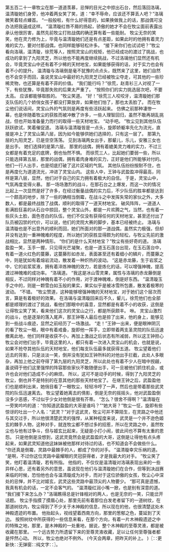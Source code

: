 第五百二十一章牧尘在那一道道羡慕，忌惮的目光之中掠出石台，然后落回洛璃，温清璇她们身旁，他冲着两女笑了笑，道：“幸不辱命，应该还不算丢人吧？”洛璃微笑着轻点螓首。
“一般般啦，有什么好得意的，如果换做我上的话，那战偶可没办法把我逼成这样。
”温清璇红唇不屑的扬起，骄傲的她才不会在牧尘面前表露出承认他很厉害，虽然先前牧尘打败战偶的确还算有着一些能耐。
牧尘无奈的笑笑，他在灵力修为上，毕竟与温清璇她们还是有点差距，如果此时的他拥有着灵力难的实力，要对付那战偶，也同样能够轻松许多。
“接下来你们也试试吧？”牧尘看向洛璃，温清璇，徐荒等人，按照灵宝山的规矩，他已经成功的渡过了挑战，也成功的拿到了九阳灵芝，所以他也不能再度继续挑战，不过洛璃他们显然还有机会，毕竟灵宝山中还有着不少稀的天材地宝，如果能够获得的话，对于实力也会有着不小的提升。
温清璇与洛璃倒是毫不犹豫的点点头，既然来了这里，她们自然也不会空手而回，虽说灵宝山中最好的九阳灵芝已经被牧尘夺走，可其他的一些珍稀灵物，也还算是有着不菲的价值。
“我们能行吗？”徐荒，赵青衫三人对视了一下，有些犹豫，毕竟那失败的后果太严重了。
“按照你们的实力挑选层次吧，不要太高。
应该都能够取胜的。
”牧尘笑道。
“好！”徐荒三人咬咬牙，温清璇她们那支队伍的几个娇俏女孩子都没打算放弃，如果他们怕了，那也太丢脸了。
而在牧尘他们说话间，灵宝山外的气氛则是再度有些活跃起来。
仿佛之前那种凄惨一幕，也是伴随着牧尘的获胜而被冲散了许多，一些人理智回归，虽然不敢再胡乱挑战，但也开始准备量力而行的取得一些天材地宝。
“动手吧。
”牧尘见到其他队伍跃跃欲试，笑着催促道。
洛璃与温清璇皆是一点头，旋即娇躯率先化为流光，直接是冲上了灵宝山第八层，因为如今能够供她们选择的，只有这一层了。
那第九层的九阳灵芝，已是空空荡荡。
见到洛璃两女出手，那颦儿，乐儿，安雅三女也是出手。
她们选择的是第六层。
那里的战偶，拥有着媲美灵力难的实力，不过三女都是有着充足的底牌，倒也怡然不惧。
而徐荒三人，比起她们要弱一些，所以只能选择第五层，那里的战偶，拥有着肉身难的实力，正好是他们所能够对付的。
他们一行人出手，也是彻底打破了这片区域的气氛。
其他队伍纷纷按耐不住，也是再度化为道道流光，冲进了灵宝山内。
这些人中，王钟与武盈盈冲得最高，同样是第八层，显然，他们对于自己的实力拥有着极大的自信。
于是，灵宝山中，气氛再度变得火暴。
那一场场激烈的战斗，在那石台之上爆发，而这一次的情况比起上一次显然是好了许多，在经过衡量战偶的实力后，不少队伍的胜率都是达到一个颇高的地步，除了一些的确相当倒霉，在战斗之中发挥失常的家伙之外，大多数人，都是最终战胜了战偶，顺利的取得了一道天材地宝。
破风阵阵，一道道人影满脸狂喜的从石台中掠回，整个灵宝山外，都是一片欢腾之气，当然，也有着一些灰头土脸，面色苍白的队伍，他们不仅没有获得任何的天材地宝，甚至还付出了队员被囚禁的代价，可以说，他们的灵院大赛的脚步，基本已经被终止。
洛璃与温清璇也是不出意外的顺利而回，她们所面对的那一道战偶，虽然实力极强，但却并没有达到一重神魄难的程度，所以她们的获胜显得颇为的轻松，与牧尘先前的激战相比，显然是两种情形。
“你们的是什么天材地宝？”牧尘有些好奇的道。
洛璃盈盈一笑，玉手一握，只见得光芒凝聚，也是一道玉石莲台出现，在玉石莲台中，有着一道火红色的蔓藤，这蔓藤形如赤龙，表面甚至还有着细小的鳞片，而蔓藤之中，则是犹如有着熔岩流动，散发着一种炽热的波动。
“这是赤龙藤，生于岩浆之中，它的岩浆浆液，拥有着淬炼神魄的效力，若是炼化的话，可以增强神魄，提高渡过神魄难的成功率。
”洛璃道。
“我这是冰山雪灵果，属性与洛璃的赤龙藤倒是相反，不过同样对神魄有着不小的作用，对于渡神魄难，倒是好东西。
”温清璇玉手之中的，则是一颗雪白如玉般的果实，果实似乎是被冰雪所包裹，散发着极寒的波动。
“不错。
”牧尘赞道，这种能够增强神魄的天材地宝，对于她们这个层次而言，算是有着极好的效果。
在洛璃与温清璇回来后不久，颦儿，徐荒他们也全部都是顺理的渡过了挑战，看他们那眼中的喜意，显然都是有着不小的收获，这倒是让得牧尘笑了笑，看来他们这次的灵宝山之行，都是所获颇丰。
咻。
灵宝山激烈的战斗，也是逐渐的落入尾声，那王钟等人最后也是掠了出来，他的身上，能够见到一些战斗痕迹，显然之前经历了一场激战。
“走！”王钟一出来，便是眼神阴沉的看了牧尘一眼，眼中有着戒备，旋即他一挥手，立即带着两支圣灵院的队伍迅速撤离此地，他们同样是收获不小，再加上激战之后状态有所减弱，所以这王钟担心牧尘会对他们出手，毕竟这里的人，都只有着一次进入灵宝山的机会，也就是说，如果不抢夺其他队伍的天材地宝，他们每支队伍最多就获得五道。
牧尘望着他们远去的背影，只是淡淡一笑，倒并没有犹如王钟所料的对他出手拦截，此处人多眼杂，再加上他之前夺得了第九层的九阳灵芝，所以此处也有着不少人在暗中觊觎，虽说碍于他们这里强悍的阵容那些家伙不敢随便出手，可一旦被他们抓住机会，或许也会对他们造成不小的麻烦。
所以，这可不是动手的时候，得到了九阳灵芝的牧尘，倒也并不是特别的在意其他的那些天材地宝了。
在继王钟之后，武盈盈他们也是顺利出来，她俏目看了一眼牧尘，轻轻冷哼了一声，然后也是带着那些武灵院的队伍迅速离去。
牧尘望着她离去的倩影，倒是无奈的摇摇头，他对武盈盈倒没多少恶感，不过似乎少女对他倒是很有芥蒂。
“怎么？很舍不得啊？”温清璇在一旁笑吟吟的道：“你知道武盈盈的大哥是谁吗？”“她大哥？”牧尘一怔，旋即有些惊讶的吐出一个人名：“武灵？”对于这武灵，牧尘可并不算陌生，在灵路之中他还与其交过手，所以他很清楚武灵的强悍，从某种程度来说，武灵是一个并不逊色姬玄的棘手人物，这种对手，就连牧尘都不想过多的招惹，所以在灵路之中，虽然牧尘也与他有过争斗，但与姬玄比起来，无疑是小打小闹，彼此间也不算有太重的恩怨。
只是他倒是没想到，这武灵竟然会是武盈盈的大哥，这倒是让得他有点头疼起来，如果武灵知道他这妹妹被他那样对待过的话，也不知道会不会做些什么。
“你还真是倒霉，灵路中最棘手的人，都成了你的对手。
”温清璇幸灾乐祸的道。
“是啊，不过你这位灵路中最耀眼的灵冠获得者，才是我最大的对手。
”牧尘笑了笑，他盯着温清璇，若有所指。
他指的，不仅仅是温清璇对洛璃表现出来的一些异样心思，还有着另外的意思，虽说现在他们与温清璇她们在合作，但等到决战赛来临的时候，恐怕他也会与温清璇成为对手，而对于这位骄傲的女孩，牧尘心中深处的忌惮，并不比对姬玄，武灵这些灵路中最顶尖的人物要少。
“那可真是遗憾，我真有机会的话，一定不会客气的。
”温清璇红润小嘴一掀，也是别有深意的道。
“我们接下来怎么办？”洛璃瞧得总是针锋相对的两人，也是无奈的一笑，只能岔开话题。
牧尘手指摸了摸眉心处，那里先前有着那位白发老者留下的一道树纹，在那道树纹内，牧尘得到了不少关于木神殿的信息，所以现在的他，也很清楚这处木神殿遗迹的布置。
他抬起头，视线望着西南方向，那里的葱郁之色，蔓延到了天边。
按照树纹中所获得的一些信息来看，在那个方向，有着一片木神殿遗迹之中的特殊之地，那里，是木神殿的一处重地，据说，整个木神殿的至尊灵液，都是被收藏在那里。
一个远古势力所遗留下来的至尊灵液收藏，足以让任何至尊强者都是怦然心动。
所以，牧尘也绝对不例外。
(今天会两章，把昨天的补上。
)〖∷更新快∷无弹窗∷纯文字∷〗。
